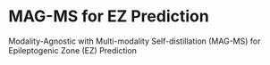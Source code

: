# MAG-MS for EZ Prediction
Modality-Agnostic with Multi-modality Self-distillation (MAG-MS) for Epileptogenic Zone (EZ) Prediction

